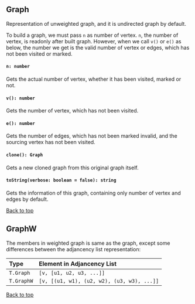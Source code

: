 <a name="t"></a>

<a name="graph"></a>
## Graph
Representation of unweighted graph, and it is undirected graph by default.

To build a graph, we must pass `n` as number of vertex. `n`, 
the number of vertex, is readonly after built graph.
However, when we call `v()` or `e()` as below, 
the number we get is the valid number of vertex or edges, 
which has not been visited or marked.

#### `n: number`
Gets the actual number of vertex, whether it has been visited, marked or not.
#### `v(): number`
Gets the number of vertex, which has not been visited.
#### `e(): number`
Gets the number of edges, which has not been marked invalid, and the sourcing vertex has not been visited.
#### `clone(): Graph`
Gets a new cloned graph from this original graph itself.
#### `toString(verbose: boolean = false): string`
Gets the information of this graph, containing only number of vertex and edges by default.

[Back to top](#t)

<a name="graphw"></a>
## GraphW
The members in weighted graph is same as the graph, except some differences 
between the adjancency list representation:

Type | Element in Adjancency List
:----|:-------
`T.Graph` | `[v, [u1, u2, u3, ...]]`
`T.GraphW` | `[v, [(u1, w1), (u2, w2), (u3, w3), ...]]`

[Back to top](#t)